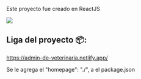 Este proyecto fue creado en ReactJS

<img src="https://img.shields.io/badge/Jussef-Aprobado-brightgreen" />

## Liga del proyecto 📦:

https://admin-de-veterinaria.netlify.app/

Se le agrega el "homepage": "./", a el package.json
